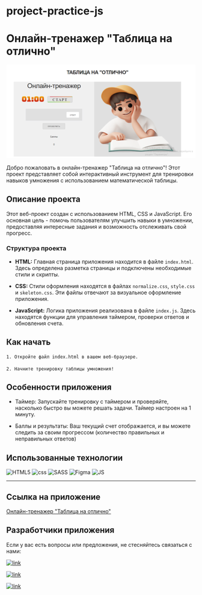 # project-practice-js
# Онлайн-тренажер "Таблица на отлично"

![Screen](/assets/images/screen.png)

Добро пожаловать в онлайн-тренажер "Таблица на отлично"! Этот проект представляет собой интерактивный инструмент для тренировки навыков умножения с использованием математической таблицы.

## Описание проекта

Этот веб-проект создан с использованием HTML, CSS и JavaScript. Его основная цель - помочь пользователям улучшить навыки в умножении, предоставляя интересные задания и возможность отслеживать свой прогресс.

### Структура проекта

- **HTML:** Главная страница приложения находится в файле `index.html`. Здесь определена разметка страницы и подключены необходимые стили и скрипты.

- **CSS:** Стили оформления находятся в файлах `normalize.css`, `style.css` и `skeleton.css`. Эти файлы отвечают за визуальное оформление приложения.

- **JavaScript:** Логика приложения реализована в файле `index.js`. Здесь находятся функции для управления таймером, проверки ответов и обновления счета.

## Как начать

    1. Откройте файл index.html в вашем веб-браузере.

    2. Начните тренировку таблицы умножения!

## Особенности приложения
* Таймер: Запускайте тренировку с таймером и проверяйте, насколько быстро вы можете решать задачи. Таймер настроен на 1 минуту.


* Баллы и результаты: Ваш текущий счет отображается, и вы можете следить за своим прогрессом (количество правильных и неправильных ответов)


## Использованные технологии

![HTML5](https://img.shields.io/badge/html5-%23E34F26.svg?style=for-the-badge&logo=html5&logoColor=white) 
![css](https://img.shields.io/badge/CSS3-1572B6?style=for-the-badge&logo=css3&logoColor=white) 
 ![SASS](https://img.shields.io/badge/SASS-hotpink.svg?style=for-the-badge&logo=SASS&logoColor=white)
 ![Figma](https://img.shields.io/badge/figma-%23F24E1E.svg?style=for-the-badge&logo=figma&logoColor=white) 
 ![JS](https://img.shields.io/badge/js-%23H54Y4E.svg?style=for-the-badge&logo=js&logoColor=white)

---
## Ссылка на приложение 
[Онлайн-тренажер "Таблица на отлично"](https://serovakaterina.github.io/project-practice-js/)

## Разработчики приложения
Если у вас есть вопросы или предложения, не стесняйтесь связаться с нами: 

[![link](https://img.shields.io/badge/-Катерина-pink?style=for-the-badge&logo=github&logoColor=white)](https://github.com/SerovaKaterina)

[![link](https://img.shields.io/badge/-Орынбике-lightblue?style=for-the-badge&logo=github&logoColor=white)](https://github.com/Orynbike)

 [![link](https://img.shields.io/badge/-Ирина-yellow?style=for-the-badge&logo=github&logoColor=white)](https://github.com/lrina7)

